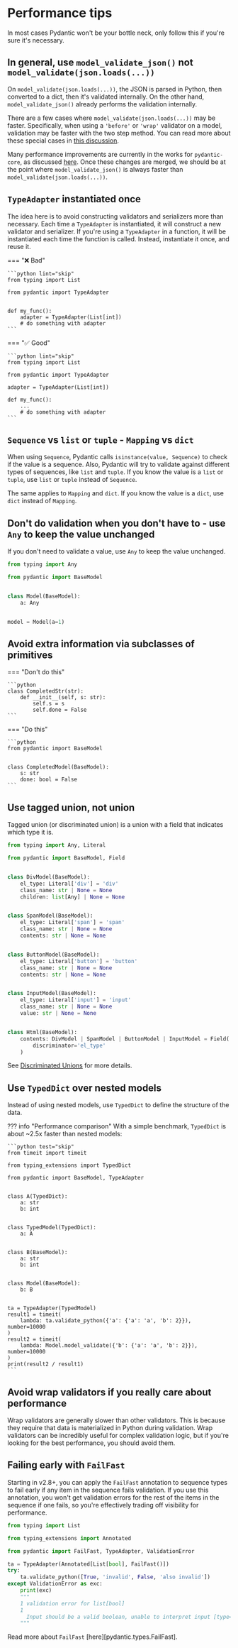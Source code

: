 # Performance tips

In most cases Pydantic won't be your bottle neck, only follow this if you're sure it's necessary.

## In general, use `model_validate_json()` not `model_validate(json.loads(...))`

On `model_validate(json.loads(...))`, the JSON is parsed in Python, then converted to a dict, then it's validated internally.
On the other hand, `model_validate_json()` already performs the validation internally.

There are a few cases where `model_validate(json.loads(...))` may be faster. Specifically, when using a `'before'` or `'wrap'` validator
on a model, validation may be faster with the two step method. You can read more about these special cases in
[this discussion](https://github.com/pydantic/pydantic/discussions/6388#discussioncomment-8193105).

Many performance improvements are currently in the works for `pydantic-core`, as discussed
[here](https://github.com/pydantic/pydantic/discussions/6388#discussioncomment-8194048). Once these changes are merged, we should be at
the point where `model_validate_json()` is always faster than `model_validate(json.loads(...))`.

## `TypeAdapter` instantiated once

The idea here is to avoid constructing validators and serializers more than necessary. Each time a `TypeAdapter` is instantiated,
it will construct a new validator and serializer. If you're using a `TypeAdapter` in a function, it will be instantiated each time
the function is called. Instead, instantiate it once, and reuse it.

=== ":x: Bad"

    ```python lint="skip"
    from typing import List

    from pydantic import TypeAdapter


    def my_func():
        adapter = TypeAdapter(List[int])
        # do something with adapter
    ```

=== ":white_check_mark: Good"

    ```python lint="skip"
    from typing import List

    from pydantic import TypeAdapter

    adapter = TypeAdapter(List[int])

    def my_func():
        ...
        # do something with adapter
    ```

## `Sequence` vs `list` or `tuple` - `Mapping` vs `dict`

When using `Sequence`, Pydantic calls `isinstance(value, Sequence)` to check if the value is a sequence.
Also, Pydantic will try to validate against different types of sequences, like `list` and `tuple`.
If you know the value is a `list` or `tuple`, use `list` or `tuple` instead of `Sequence`.

The same applies to `Mapping` and `dict`.
If you know the value is a `dict`, use `dict` instead of `Mapping`.

## Don't do validation when you don't have to - use `Any` to keep the value unchanged

If you don't need to validate a value, use `Any` to keep the value unchanged.

```python
from typing import Any

from pydantic import BaseModel


class Model(BaseModel):
    a: Any


model = Model(a=1)
```

## Avoid extra information via subclasses of primitives

=== "Don't do this"

    ```python
    class CompletedStr(str):
        def __init__(self, s: str):
            self.s = s
            self.done = False
    ```

=== "Do this"

    ```python
    from pydantic import BaseModel


    class CompletedModel(BaseModel):
        s: str
        done: bool = False
    ```

## Use tagged union, not union

Tagged union (or discriminated union) is a union with a field that indicates which type it is.

```python test="skip"
from typing import Any, Literal

from pydantic import BaseModel, Field


class DivModel(BaseModel):
    el_type: Literal['div'] = 'div'
    class_name: str | None = None
    children: list[Any] | None = None


class SpanModel(BaseModel):
    el_type: Literal['span'] = 'span'
    class_name: str | None = None
    contents: str | None = None


class ButtonModel(BaseModel):
    el_type: Literal['button'] = 'button'
    class_name: str | None = None
    contents: str | None = None


class InputModel(BaseModel):
    el_type: Literal['input'] = 'input'
    class_name: str | None = None
    value: str | None = None


class Html(BaseModel):
    contents: DivModel | SpanModel | ButtonModel | InputModel = Field(
        discriminator='el_type'
    )
```

See [Discriminated Unions] for more details.

## Use `TypedDict` over nested models

Instead of using nested models, use `TypedDict` to define the structure of the data.

??? info "Performance comparison"
    With a simple benchmark, `TypedDict` is about ~2.5x faster than nested models:

    ```python test="skip"
    from timeit import timeit

    from typing_extensions import TypedDict

    from pydantic import BaseModel, TypeAdapter


    class A(TypedDict):
        a: str
        b: int


    class TypedModel(TypedDict):
        a: A


    class B(BaseModel):
        a: str
        b: int


    class Model(BaseModel):
        b: B


    ta = TypeAdapter(TypedModel)
    result1 = timeit(
        lambda: ta.validate_python({'a': {'a': 'a', 'b': 2}}), number=10000
    )
    result2 = timeit(
        lambda: Model.model_validate({'b': {'a': 'a', 'b': 2}}), number=10000
    )
    print(result2 / result1)
    ```

## Avoid wrap validators if you really care about performance

Wrap validators are generally slower than other validators. This is because they require
that data is materialized in Python during validation. Wrap validators can be incredibly useful
for complex validation logic, but if you're looking for the best performance, you should avoid them.

## Failing early with `FailFast`

Starting in v2.8+, you can apply the `FailFast` annotation to sequence types to fail early if any item in the sequence fails validation.
If you use this annotation, you won't get validation errors for the rest of the items in the sequence if one fails, so you're effectively
trading off visibility for performance.

```python
from typing import List

from typing_extensions import Annotated

from pydantic import FailFast, TypeAdapter, ValidationError

ta = TypeAdapter(Annotated[List[bool], FailFast()])
try:
    ta.validate_python([True, 'invalid', False, 'also invalid'])
except ValidationError as exc:
    print(exc)
    """
    1 validation error for list[bool]
    1
      Input should be a valid boolean, unable to interpret input [type=bool_parsing, input_value='invalid', input_type=str]
    """
```

Read more about `FailFast` [here][pydantic.types.FailFast].

[Discriminated Unions]: ../concepts/unions.md#discriminated-unions
